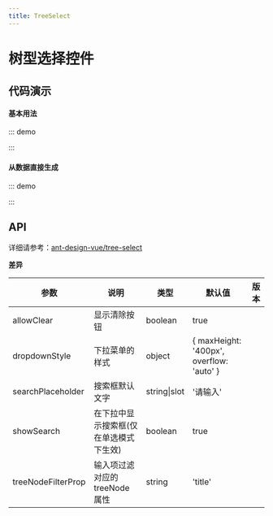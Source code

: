 ```yaml
---
title: TreeSelect
---
```


# 树型选择控件

## 代码演示

#### 基本用法

<!-- prettier-ignore -->
::: demo

<template>
    <f-tree-select
        v-model="value"
        style="width: 100%"
        placeholder="Please select"
        tree-default-expand-all
    >
        <f-tree-select-node key="0-1" value="parent 1" title="parent 1">
            <f-tree-select-node key="0-1-1" value="parent 1-0" title="parent 1-0">
                <f-tree-select-node
                    key="random"
                    :selectable="false"
                    value="leaf1"
                    title="my leaf"
                />
                <f-tree-select-node key="random1" value="leaf2" title="your leaf" />
            </f-tree-select-node>
            <f-tree-select-node key="random2" value="parent 1-1" title="parent 1-1">
                <f-tree-select-node key="random3" value="sss">
                    <b slot="title" style="color: #08c">sss</b>
                </f-tree-select-node>
            </f-tree-select-node>
        </f-tree-select-node>
    </f-tree-select>
</template>

<script>
    export default {
        data() {
            return {
                value: undefined,
            };
        },
    };
</script>

:::

#### 从数据直接生成

<!-- prettier-ignore -->
::: demo
<template>
    <f-tree-select
        v-model="value1"
        style="width: 100%"
        :dropdown-style="{ maxHeight: '400px', overflow: 'auto' }"
        :tree-data="treeData"
        placeholder="Please select"
        tree-default-expand-all
    >
        <span v-if="key === '0-0-1'" slot="title" slot-scope="{ key, value }" style="color: #08c">
            Child Node1 {{ value }}
        </span>
    </f-tree-select>
</template>

<script>
    const treeData = [
        {
            title: 'Node1',
            value: '0-0',
            key: '0-0',
            children: [
                {
                    value: '0-0-1',
                    key: '0-0-1',
                    scopedSlots: {
                        // custom title
                        title: 'title',
                    },
                },
                {
                    title: 'Child Node2',
                    value: '0-0-2',
                    key: '0-0-2',
                },
            ],
        },
        {
            title: 'Node2',
            value: '0-1',
            key: '0-1',
        },
    ];
    export default {
        data() {
            return {
                value1: undefined,
                treeData,
            };
        },
        watch: {
            value(value1) {
                console.log(value1);
            },
        },
    };
</script>

:::

<script>
    const treeData = [
        {
            title: 'Node1',
            value: '0-0',
            key: '0-0',
            children: [
                {
                    value: '0-0-1',
                    key: '0-0-1',
                    scopedSlots: {
                        // custom title
                        title: 'title',
                    },
                },
                {
                    title: 'Child Node2',
                    value: '0-0-2',
                    key: '0-0-2',
                },
            ],
        },
        {
            title: 'Node2',
            value: '0-1',
            key: '0-1',
        },
    ];
    export default {
        data() {
            return {
                value: undefined,
                value1: undefined,
                treeData,
            };
        },
        watch: {
            value(value) {
                console.log(value);
            },
        },
    };
</script>

## API

详细请参考：[ant-design-vue/tree-select](https://antdv.com/components/tree-select-cn/#API)

**差异**

| 参数 | 说明 | 类型 | 默认值 | 版本 |
| --- | --- | --- | --- | --- |
| allowClear | 显示清除按钮 | boolean | true |  |
| dropdownStyle | 下拉菜单的样式 | object | { maxHeight: '400px', overflow: 'auto' } |  |
| searchPlaceholder | 搜索框默认文字 | string\|slot | '请输入' |  |
| showSearch | 在下拉中显示搜索框(仅在单选模式下生效) | boolean | true |  |
| treeNodeFilterProp | 输入项过滤对应的 treeNode 属性 | string | 'title' |  |
